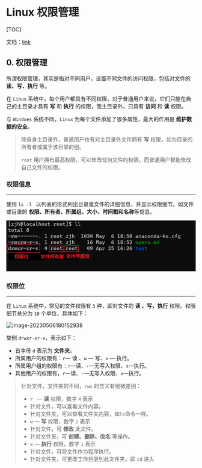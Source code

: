 # Linux 权限管理

[TOC]

文档：[link](http://c.biancheng.net/view/705.html)

## 0. 权限管理

所谓权限管理，其实是指对不同用户，设置不同文件的访问权限，包括对文件的 **读、写、执行** 等。

在 `Linux` 系统中，每个用户都具有不同权限，对于普通用户来说，它们只能在自己的主目录才具有 **写** 和 **执行** 的权限，而主目录外，只具有 **访问** 和 **读** 权限。

与 `Windoes` 系统不同，`Linux` 为每个文件添加了很多属性，最大的作用是 **维护数据的安全**。

>除自身主目录外，普通用户也有对主目录外文件拥有 **写** 权限，如为目录的所有者或属于该目录的组。
>
>`root` 用户拥有最高权限，可以修改任何文件的权限，而普通用户智能修改自己文件的权限。

### 权限信息

---

使用 `ls -l ` 以列表的形式列出目录或文件的详细信息，并显示权限细节。如文件或目录的 **权限、所有者、所属组、大小、时间戳和名称**等信息。

![image-20230506180051618](https://raw.githubusercontent.com/zjh-jixiaolin/map_strong/main/202305061800682.png)



### 权限位

---

在 `Linux` 系统中，常见的文件权限有 `3` 种，即对文件的 **读 、写、执行** 权限。权限细节总分为 `10` 个单位，具体如下：

![image-20230506180152938](C:/Users/18279/AppData/Roaming/Typora/typora-user-images/image-20230506180152938.png)

举例 `drwxr-xr-x`，表示如下：

- 首字母 `d` 表示为 **文件夹**。
- 所属用户的权限有：`r`— 读 、`w` — 写、`x` — 执行。
- 所属用户组的权限有：`r`—读、`-`—无写入权限、`x`—执行。
- 其他用户的权限有，`r`—读、`-`—无写入权限、`x`—执行。

>针对文件，文件夹的不同，`rwx` 的含义有细微差别：
>
>- `r ` — **读** 权限，数字 `4` 表示
>  - 针对文件，可以查看文件内容。
>  - 针对文件夹，可以查看文件夹内容，如`ls`命令一样。
>- `w` — **写** 权限，数字 `2` 表示
>  - 针对文件，可 **修改** 此文件。
>  - 针对文件夹，可 **创建、删除、改名** 等操作。
>- `x` — **执行** 权限，数字 `1` 表示
>  - 针对文件，可将文件作为程序执行。
>  - 针对文件夹，可更改工作目录到此文件夹，即 `cd` 进入











































